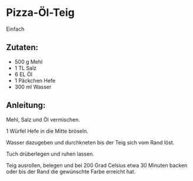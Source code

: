 Pizza-Öl-Teig
===
Einfach

Zutaten:
---
- 500 g Mehl
- 1 TL Salz
- 6 EL Öl
- 1 Päckchen Hefe
- 300 ml Wasser

Anleitung:
---
Mehl, Salz und Öl vermischen.

1 Würfel Hefe in die Mitte bröseln.

Wasser dazugeben und durchkneten bis der Teig sich vom Rand löst.

Tuch drüberlegen und ruhen lassen.

Teig ausrollen, belegen und bei 200 Grad Celsius etwa 30 Minuten backen oder bis der Rand die gewünschte Farbe erreicht hat.